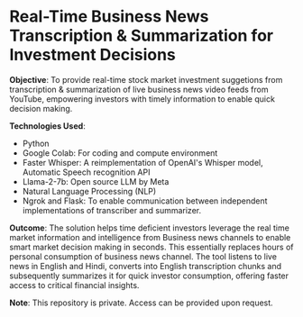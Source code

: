 # Real-Time Business News Transcription & Summarization for Investment Decisions

**Objective**: To provide real-time stock market investment suggetions from transcription & summarization of live business news video feeds from YouTube, empowering investors with timely information to enable quick decision making.

**Technologies Used**:
- Python
- Google Colab: For coding and compute environment
- Faster Whisper: A reimplementation of OpenAI's Whisper model, Automatic Speech recognition API
- Llama-2-7b: Open source LLM by Meta
- Natural Language Processing (NLP)
- Ngrok and Flask: To enable communication between independent implementations of transcriber and summarizer.

**Outcome**: The solution helps time deficient investors leverage the real time market information and intelligence from Business news channels to enable smart market decision making in seconds. This essentially replaces hours of personal consumption of business news channel. The tool listens to live news in English and Hindi, converts into English transcription chunks and subsequently summarizes it for quick investor consumption, offering faster access to critical financial insights.

**Note**: This repository is private. Access can be provided upon request.
